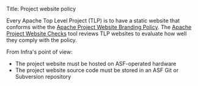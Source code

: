 Title: Project website policy

Every Apache Top Level Project (TLP) is to have a static website that conforms withe the <a href="https://www.apache.org/foundation/marks/pmcs#navigation" target="_blank">Apache Project Website Branding Policy</a>. The <a href="https://whimsy.apache.org/site/" target="_blank">Apache Project Website Checks</a> tool reviews TLP websites to evaluate how well they comply with the policy.

From Infra's point of view:

- The project website must be hosted on ASF-operated hardware
- The project website source code must be stored in an ASF Git or Subversion repository

